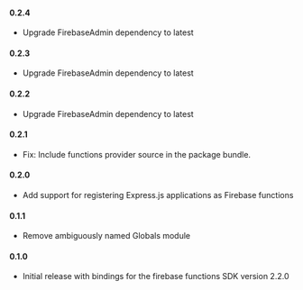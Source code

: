 #### 0.2.4
* Upgrade FirebaseAdmin dependency to latest

#### 0.2.3
* Upgrade FirebaseAdmin dependency to latest

#### 0.2.2
* Upgrade FirebaseAdmin dependency to latest

#### 0.2.1
* Fix: Include functions provider source in the package bundle.

#### 0.2.0
* Add support for registering Express.js applications as Firebase functions

#### 0.1.1
* Remove ambiguously named Globals module

#### 0.1.0
* Initial release with bindings for the firebase functions SDK version 2.2.0
